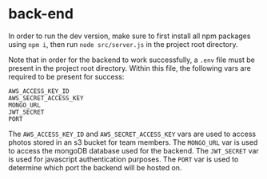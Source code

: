 # back-end

In order to run the dev version, make sure to first install all npm packages using `npm i`, then run `node src/server.js` in the project root directory.

Note that in order for the backend to work successfully, a `.env` file must be present in the project root directory. Within this file, the following vars are required to be present for success:

```
AWS_ACCESS_KEY_ID
AWS_SECRET_ACCESS_KEY
MONGO_URL
JWT_SECRET
PORT
```

The `AWS_ACCESS_KEY_ID` and `AWS_SECRET_ACCESS_KEY` vars are used to access photos stored in an s3 bucket for team members. The `MONGO_URL` var is used to access the mongoDB database used for the backend. The `JWT_SECRET` var is used for javascript authentication purposes. The `PORT` var is used to determine which port the backend will be hosted on. 